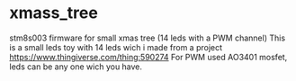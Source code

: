 # xmass_tree
stm8s003 firmware for small xmas tree (14 leds with a PWM channel)
This is a small leds toy with 14 leds wich i made from a project https://www.thingiverse.com/thing:590274
For PWM used AO3401 mosfet, leds can be any one wich you have.
